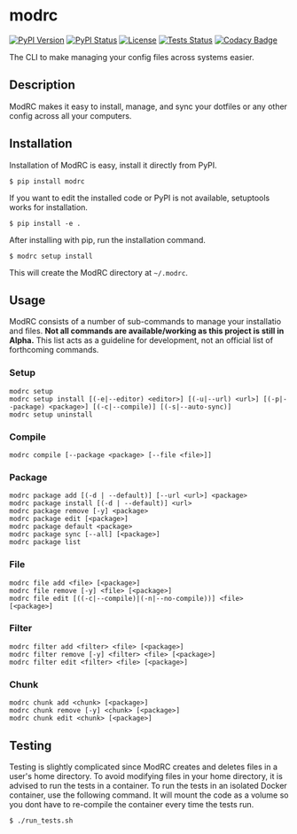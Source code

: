 # modrc
[![PyPI Version](https://img.shields.io/pypi/v/modrc)](https://pypi.org/project/modrc/)
[![PyPI Status](https://img.shields.io/pypi/status/modrc)](https://pypi.org/project/modrc/)
[![License](https://img.shields.io/github/license/sheldonkwoodward/modrc.svg)](https://github.com/sheldonkwoodward/modrc/blob/master/LICENSE.txt)
[![Tests Status](https://github.com/sheldonkwoodward/modrc-cli/workflows/tests/badge.svg)]()
[![Codacy Badge](https://api.codacy.com/project/badge/Grade/22a052d84a1f437e93e2364710a1f911)](https://www.codacy.com/manual/sheldonkwoodward/modrc?utm_source=github.com&amp;utm_medium=referral&amp;utm_content=sheldonkwoodward/modrc&amp;utm_campaign=Badge_Grade)

The CLI to make managing your config files across systems easier.

## Description
ModRC makes it easy to install, manage, and sync your dotfiles or any other config across all your computers.

## Installation
Installation of ModRC is easy, install it directly from PyPI.
```
$ pip install modrc
```

If you want to edit the installed code or PyPI is not available, setuptools works for installation.
```
$ pip install -e .
```

After installing with pip, run the installation command.
```
$ modrc setup install
```

This will create the ModRC directory at `~/.modrc`.

## Usage
ModRC consists of a number of sub-commands to manage your installatio and files. **Not all commands are available/working as this project is still in Alpha.** This list acts as a guideline for development, not an official list of forthcoming commands.

### Setup
```
modrc setup
modrc setup install [(-e|--editor) <editor>] [(-u|--url) <url>] [(-p|--package) <package>] [(-c|--compile)] [(-s|--auto-sync)]
modrc setup uninstall
```

### Compile
```
modrc compile [--package <package> [--file <file>]]
```

### Package
```
modrc package add [(-d | --default)] [--url <url>] <package>
modrc package install [(-d | --default)] <url>
modrc package remove [-y] <package>
modrc package edit [<package>]
modrc package default <package>
modrc package sync [--all] [<package>]
modrc package list
```

### File
```
modrc file add <file> [<package>]
modrc file remove [-y] <file> [<package>]
modrc file edit [((-c|--compile)|(-n|--no-compile))] <file> [<package>]
```

### Filter
```
modrc filter add <filter> <file> [<package>]
modrc filter remove [-y] <filter> <file> [<package>]
modrc filter edit <filter> <file> [<package>]
```

### Chunk
```
modrc chunk add <chunk> [<package>]
modrc chunk remove [-y] <chunk> [<package>]
modrc chunk edit <chunk> [<package>]
```

## Testing
Testing is slightly complicated since ModRC creates and deletes files in a user's home directory. To avoid modifying files in your home directory, it is advised to run the tests in a container. To run the tests in an isolated Docker container, use the following command. It will mount the code as a volume so you dont have to re-compile the container every time the tests run.
```
$ ./run_tests.sh
```
